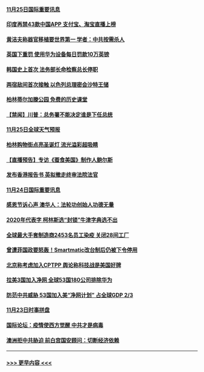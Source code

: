 #### [11月25日国际重要讯息](../pages/prog202/a102995101.md?t=11252051) 
#### [印度再禁43款中国APP 支付宝、淘宝直播上榜](../pages/prog202/a102995075.md?t=11252051) 
#### [黄洁夫称器官移植要世界第一  学者：中共按需杀人](../pages/prog202/a102994899.md?t=11252051) 
#### [英国下重罚 使用华为设备每日罚款10万英镑](../pages/prog202/a102994760.md?t=11252051) 
#### [韩国史上首次 法务部长命检察总长停职](../pages/prog202/a102994802.md?t=11252051) 
#### [两宿敌间首次接触 以色列总理密会沙特王储](../pages/prog202/a102994641.md?t=11252051) 
#### [柏林蒂尔加滕公园 免费的历史课堂](../pages/prog202/a102994632.md?t=11252051) 
#### [【禁闻】川普：总务署不能决定谁是下任总统](../pages/prog202/a102994596.md?t=11252051) 
#### [11月25日全球天气预报](../pages/prog202/a102994582.md?t=11252051) 
#### [柏林购物街点亮圣诞灯 流光溢彩超吸睛](../pages/prog202/a102994586.md?t=11252051) 
#### [【直播预告】专访《蚕食美国》制作人鲍尔斯](../pages/prog202/a102994645.md?t=11252051) 
#### [发布香港报告书 英拟撤走终审法院法官](../pages/prog202/a102994453.md?t=11252051) 
#### [11月24日国际重要讯息](../pages/prog202/a102994290.md?t=11252051) 
#### [感恩节诉心声 澳华人：法轮功创始人功德无量](../pages/prog202/a102994234.md?t=11252051) 
#### [2020年代表字 柯林斯选“封锁”牛津字典选不出](../pages/prog202/a102994160.md?t=11252051) 
#### [全球最大手套制造商2453名员工染疫 关闭28间工厂](../pages/prog202/a102993959.md?t=11252051) 
#### [曾遭菲国政要怒轰！Smartmatic改台制后仍被下令停用](../pages/prog202/a102994061.md?t=11252051) 
#### [北京称考虑加入CPTPP 舆论称科技战是美国好牌](../pages/prog202/a102993940.md?t=11252051) 
#### [拉美3国加入净网 全球53国180公司排除华为](../pages/prog202/a102993812.md?t=11252051) 
#### [防范中共威胁 53国加入美“净网计划” 占全球GDP 2/3](../pages/prog202/a102993834.md?t=11252051) 
#### [11月23日时事拼盘](../pages/prog202/a102993797.md?t=11252051) 
#### [国际论坛：疫情使西方觉醒 中共才是病毒](../pages/prog202/a102993700.md?t=11252051) 
#### [澳洲拒中共胁迫 前白宫国安顾问：切断经济依赖](../pages/prog202/a102993676.md?t=11252051) 

----
#### [ >>> 更早内容 <<< ](../indexes/prog202-earlier.md)
